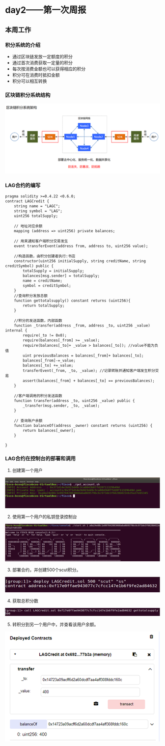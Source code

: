 # day2——第一次周报

## 本周工作

### 积分系统的介绍
- 通过区块链发放一定额度的积分
- 通过首次消费获取一定量的积分
- 每次按消费金额也可以获得相应的积分
- 积分可在消费时抵扣金额
- 积分可以相互转换

### 区块链积分系统结构
![积分系统结构](images/微信图片_20190611154744.png)

### LAG合约的编写
```
pragma solidity >=0.4.22 <0.6.0;
contract LAGCredit {
    string name = "LAGC";
    string symbol = "LAG";
    uint256 totalSupply;
    
    // 地址对应余额
    mapping (address => uint256) private balances;
    
    // 用来通知客户端积分交易发生
    event transferEvent(address from, address to, uint256 value);

    //构造函数，由积分创建者执行:书店
    constructor(uint256 initialSupply, string creditName, string creditSymbol) public {
        totalSupply = initialSupply;
        balances[msg.sender] = totalSupply;
        name = creditName;
        symbol = creditSymbol;
    }
    //查询积分发放总额
    function gettotalsupply() constant returns (uint256){
        return totalSupply;
    }
    
    //积分的发送函数，内部函数
    function _transfer(address _from, address _to, uint256 _value) internal {
        require(_to != 0x0);
        require(balances[_from] >= _value);
        require(balances[_to]+ _value > balances[_to]); //value不能为负值
        uint previousBalances = balances[_from]+ balances[_to];
        balances[_from]-=_value;
        balances[_to] +=_value;
        transferEvent(_from, _to, _value); //记录转账并通知客户端发生积分交易
        assert(balances[_from] + balances[_to] == previousBalances);
    }
    
    //客户端调用的积分发送函数
    function transfer(address _to, uint256 _value) public {
        _transfer(msg.sender, _to, _value);
    }
    
    // 查询账户余额
    function balanceOf(address _owner) constant returns (uint256) {
        return balances[_owner];
    }

}
```

### LAG合约在控制台的部署和调用
1. 创建第一个用户

![创建第一个用户](images/微信图片_20190611180907.png)

2. 使用第一个用户的私钥登录控制台

![登录第一个用户](images/微信图片_20190611181204.png)

3. 部署合约，并创建500个scut积分。

![部署合约](images/微信图片_20190611181506.png)

4. 获取总积分数

![总积分](images/微信图片_20190611181648.png)

5. 转积分到另一个用户中，并查看该用户余额。

![转积分](images/微信图片_20190611182922.png)